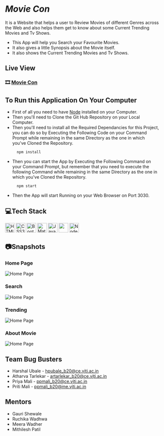 


# _Movie Con_

It is a Website that helps a user to Review Movies of different Genres across the Web and also helps them get to know about some Current Trending Movies and Tv Shows.

- This App will help you Search your Favourite Movies.
- It also gives a little Synopsis about the Movie itself.
- It also shows the Current Trending Movies and Tv Shows.

## Live View

### 🎞️ [Movie Con](https://movieconvjti.netlify.app/)




## To Run this Application On Your Computer
- First of all you need to have [Node](https://nodejs.org/en/download/) installed on your Computer.
- Then you'll need to Clone the Git Hub Repository on your Local Computer.
- Then you'll need to install all the Required Dependancies for this Project, you can do so by Executing the Following Code on your Command Prompt while remaining in the same Directory as the one in which you've Cloned the Repository.
  ```javascript
    npm install
    ```
- Then you can start the App by Executing the Following Command on your Command Prompt, but remember that you need to execute the following Command while remaining in the same Directory as the one in which you've Cloned the Repository.
  ```javascript
    npm start
    ```
- Then the App will start Running on your Web Browser on Port 3030.


## 💻Tech Stack

<a href="https://developer.mozilla.org/en-US/docs/Web/HTML" title="HTML"><img src="https://github.com/get-icon/geticon/raw/master/icons/html-5.svg" alt="HTMl" width="31px" height="31px"></a>
<a href="https://developer.mozilla.org/en-US/docs/Web/CSS" title="CSS3"><img src="https://github.com/get-icon/geticon/raw/master/icons/css-3.svg" alt="CSS3" width="31px" height="31px"></a>
<a href="https://getbootstrap.com/" title="Bootstrap"><img src="https://github.com/get-icon/geticon/raw/master/icons/bootstrap.svg" alt="Bootstrap" width="31px" height="31px"></a>
<a href="https://mui.com/" title="Material UI"><img src="https://github.com/get-icon/geticon/raw/master/icons/material-ui.svg" alt="Material UI" width="31px" height="31px"></a>
<a href="https://developer.mozilla.org/en-US/docs/Web/JavaScript" title="Javascript"><img src="https://github.com/get-icon/geticon/raw/master/icons/javascript.svg" alt="Javascript" width="31px" height="31px"></a>
<a href="https://reactjs.org/" title="React"><img src="https://github.com/get-icon/geticon/raw/master/icons/react.svg" alt="" width="31px" height="31px"></a>
<a href="https://nodejs.org/en/" title="Node JS"><img src="https://github.com/get-icon/geticon/blob/master/icons/nodejs-icon.svg" alt="Node JS" width="31px" height="31px"></a>


## 📷Snapshots

### Home Page
  ![Home Page](https://drive.google.com/uc?id=1_Wkk7JYOGV3NbuHCYCe0y_KSWTBFn3rr)

  ### Search
  ![Home Page](https://drive.google.com/uc?id=1n38nDo66D_J5kFWV0d3i3Qz-nCv_IGEr)

  ### Trending
  ![Home Page](https://drive.google.com/uc?id=1oEeqQUi7CAb2EU_242yEpCdsd2x3J6oS)

  ### About Movie
  ![Home Page](https://drive.google.com/uc?id=10pWK_dRrsQ-j-OnRflYFh4cntHw6lZNp)


## Team Bug Busters

- Harshal Ubale - hpubale_b20@ce.vjti.ac.in 
- Atharva Tarlekar - artarlekar_b20@ce.vjti.ac.in
- Priya Mali - ppmali_b20@ce.vjti.ac.in
- Priti Mali - ppmali_b20@me.vjti.ac.in

## Mentors
- Gauri Shewale
- Ruchika Wadhwa
- Meera Wadher
- Mithilesh Patil


